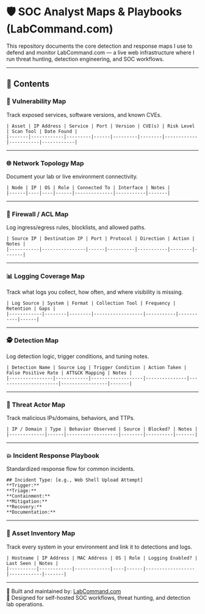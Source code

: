 # 🛡️ SOC Analyst Maps & Playbooks (LabCommand.com)

This repository documents the core detection and response maps I use to defend and monitor LabCommand.com — a live web infrastructure where I run threat hunting, detection engineering, and SOC workflows.

---

## 📂 Contents

### 🧭 Vulnerability Map
Track exposed services, software versions, and known CVEs.
```
| Asset | IP Address | Service | Port | Version | CVE(s) | Risk Level | Scan Tool | Date Found |
|-------|------------|---------|------|---------|--------|------------|-----------|------------|
```

---

### 🌐 Network Topology Map
Document your lab or live environment connectivity.
```
| Node | IP | OS | Role | Connected To | Interface | Notes |
|------|----|----|------|--------------|-----------|-------|
```

---

### 🧱 Firewall / ACL Map
Log ingress/egress rules, blocklists, and allowed paths.
```
| Source IP | Destination IP | Port | Protocol | Direction | Action | Notes |
|-----------|----------------|------|----------|-----------|--------|-------|
```

---

### 📊 Logging Coverage Map
Track what logs you collect, how often, and where visibility is missing.
```
| Log Source | System | Format | Collection Tool | Frequency | Retention | Gaps |
|------------|--------|--------|------------------|-----------|-----------|------|
```

---

### 🕵️ Detection Map
Log detection logic, trigger conditions, and tuning notes.
```
| Detection Name | Source Log | Trigger Condition | Action Taken | False Positive Rate | ATT&CK Mapping | Notes |
|----------------|------------|-------------------|---------------|----------------------|-----------------|-------|
```

---

### 👤 Threat Actor Map
Track malicious IPs/domains, behaviors, and TTPs.
```
| IP / Domain | Type | Behavior Observed | Source | Blocked? | Notes |
|-------------|------|-------------------|--------|----------|-------|
```

---

### 💥 Incident Response Playbook
Standardized response flow for common incidents.
```
## Incident Type: [e.g., Web Shell Upload Attempt]
**Trigger:**  
**Triage:**  
**Containment:**  
**Mitigation:**  
**Recovery:**  
**Documentation:**  
```

---

### 🧩 Asset Inventory Map
Track every system in your environment and link it to detections and logs.
```
| Hostname | IP Address | MAC Address | OS | Role | Logging Enabled? | Last Seen | Notes |
|----------|------------|-------------|----|------|------------------|------------|-------|
```

---

🔧 Built and maintained by: [LabCommand.com](https://labcommand.com)  
🧠 Designed for self-hosted SOC workflows, threat hunting, and detection lab operations.
